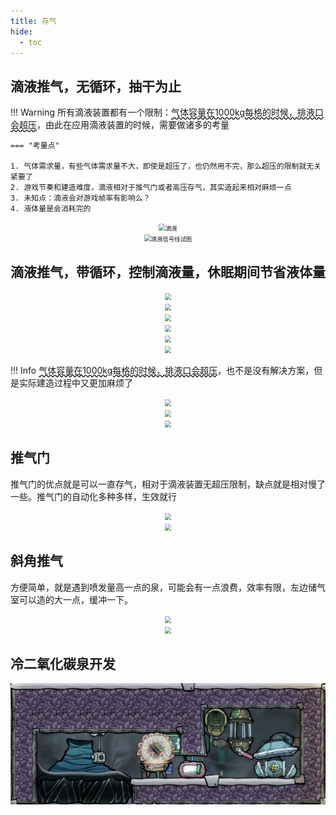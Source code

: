 ```yaml
---
title: 存气
hide:
  - toc
---
```


## 滴液推气，无循环，抽干为止

!!! Warning
    所有滴液装置都有一个限制：<span style="text-decoration: underline wavy;">气体容量在1000kg每格的时候，排液口会超压</span>，由此在应用滴液装置的时候，需要做诸多的考量

    === "考量点"

    1. 气体需求量，有些气体需求量不大，即使是超压了，也仍然用不完，那么超压的限制就无关紧要了
    2. 游戏节奏和建造难度，滴液相对于推气门或者高压存气，其实造起来相对麻烦一点
    3. 未知点：滴液会对游戏帧率有影响么？
    4. 液体量是会消耗完的

<div style="text-align: center;"><img src="..\img\gasStorage\DripLiquid.jpg" alt="滴液" style="zoom: 67%;" /></div>
<div style="text-align: center;"><img src="..\img\gasStorage\DripLiquid_Shift+F12.jpg" alt="滴液信号线试图" style="zoom:67%;" /></div>

## 滴液推气，带循环，控制滴液量，休眠期间节省液体量

<div style="text-align: center;"><img src="..\img\gasStorage\DripLiquid_Crycle_Unlimited.png" style="zoom:67%;" /></div>
<div style="text-align: center;"><img src="..\img\gasStorage\DripLiquid_Crycle_F4.png" style="zoom:67%;" /></div>
<div style="text-align: center;"><img src="..\img\gasStorage\DripLiquid_Crycle_Unlimited_F6.png" style="zoom:67%;" /></div>
<div style="text-align: center;"><img src="..\img\gasStorage\DripLiquid_Crycle_Unlimited_Alt+S.png" style="zoom:67%;" /></div>
<div style="text-align: center;"><img src="..\img\gasStorage\DripLiquid_Crycle_F7.png" style="zoom:67%;" /></div>
<div style="text-align: center;"><img src="..\img\gasStorage\DripLiquid_Crycle_Shift+F2.png" style="zoom:67%;" /></div>

!!! Info
    <span style="text-decoration: underline wavy;">气体容量在1000kg每格的时候，排液口会超压</span>，也不是没有解决方案，但是实际建造过程中又更加麻烦了

<div style="text-align: center;"><img src="..\img\gasStorage\DripLiquid_Crycle_Unlimited_F4.png" style="zoom:67%;" /></div>
<div style="text-align: center;"><img src="..\img\gasStorage\DripLiquid_Crycle_Unlimited_A.png" style="zoom:67%;" /></div>
<div style="text-align: center;"><img src="..\img\gasStorage\DripLiquid_Crycle_Unlimited_B.png" style="zoom:67%;" /></div>

## 推气门

推气门的优点就是可以一直存气，相对于滴液装置无超压限制，缺点就是相对慢了一些。推气门的自动化多种多样，生效就行

<div style="text-align: center;"><img src="..\img\gasStorage\PushValve.png" style="zoom:67%;" /></div>
<div style="text-align: center;"><img src="..\img\gasStorage\PushValve_Shift+F2.png" style="zoom:67%;" /></div>

## 斜角推气

方便简单，就是遇到喷发量高一点的泉，可能会有一点浪费，效率有限，左边储气室可以造的大一点，缓冲一下。

<div style="text-align: center;"><img src="..\img\gasStorage\Door.png" style="zoom:67%;" /></div>
<div style="text-align: center;"><img src="..\img\gasStorage\Door_Shift+2.png" style="zoom:67%;" /></div>

## 冷二氧化碳泉开发

<div style="text-align: center;"><img src="..\img\ColdCO2.png" style="zoom:67%;" /></div>